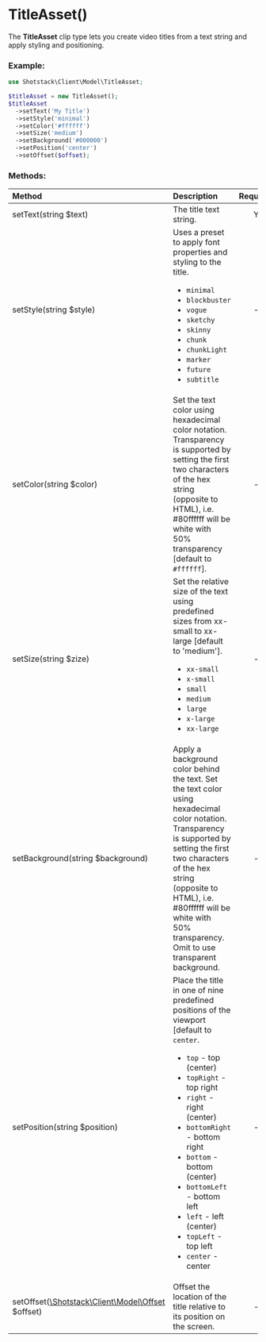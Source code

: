 # TitleAsset()

The **TitleAsset** clip type lets you create video titles from a text string and apply styling and positioning.

### Example:

```php
use Shotstack\Client\Model\TitleAsset;

$titleAsset = new TitleAsset();
$titleAsset
  ->setText('My Title')
  ->setStyle('minimal')
  ->setColor('#ffffff')
  ->setSize('medium')
  ->setBackground('#000000')
  ->setPosition('center')
  ->setOffset($offset);
```

### Methods:

Method | Description | Required
:--- | :--- | :---: 
setText(string $text) | The title text string. | Y
setStyle(string $style) | Uses a preset to apply font properties and styling to the title. <ul><li>`minimal`</li><li>`blockbuster`</li><li>`vogue`</li><li>`sketchy`</li><li>`skinny`</li><li>`chunk`</li><li>`chunkLight`</li><li>`marker`</li><li>`future`</li><li>`subtitle`</li></ul> | -
setColor(string $color) | Set the text color using hexadecimal color notation. Transparency is supported by setting the first two characters of the hex string (opposite to HTML),  i.e. #80ffffff will be white with  50% transparency [default to `#ffffff`]. | - 
setSize(string $zize) | Set the relative size of the text using predefined sizes from xx-small to xx-large [default to 'medium']. <ul><li>`xx-small`</li><li>`x-small`</li><li>`small`</li><li>`medium`</li><li>`large`</li><li>`x-large`</li><li>`xx-large`</li></ul> | -
setBackground(string $background) | Apply a background color behind the text. Set the text color using hexadecimal color notation. Transparency is supported by setting the first two characters of the hex string (opposite to HTML),  i.e. #80ffffff will be white with 50% transparency. Omit to use transparent background. | -
setPosition(string $position) | Place the title in one of nine predefined positions of the viewport [default to `center`. <ul><li>`top` - top (center)</li><li>`topRight` - top right</li><li>`right` - right (center)</li><li>`bottomRight` - bottom right</li><li>`bottom` - bottom (center)</li><li>`bottomLeft` - bottom left</li><li>`left` - left (center)</li><li>`topLeft` - top left</li><li>`center` - center</li></ul> | -
setOffset([\Shotstack\Client\Model\Offset](Offset.md) $offset) | Offset the location of the title relative to its position on the screen. | -
